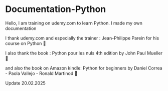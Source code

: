 # Documentation-Python

 
Hello, I am training on udemy.com to learn Python. I made my own documentation 

I thank udemy.com and especially the trainer : Jean-Philippe Parein for his course on Python 💙

I also thank the book : Python pour les nuls 4th edition by John Paul Mueller 💚 

and also the book on Amazon kindle: Python for beginners by Daniel Correa - Paola Vallejo - Ronald Martinod 🩷 



Update 20.02.2025
